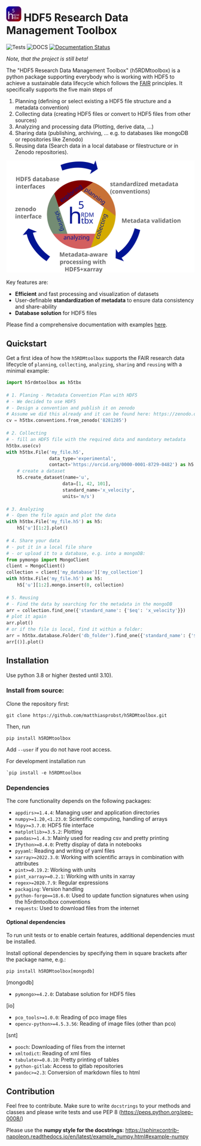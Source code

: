 <h1 text-align: center;><img src="docs/icons/icon4.svg" alt="" width="40"/> HDF5 Research Data Management Toolbox</h1>


![Tests](https://github.com/matthiasprobst/h5RDMtoolbox/actions/workflows/tests.yml/badge.svg)
![DOCS](https://codecov.io/gh/matthiasprobst/h5RDMtoolbox/branch/dev/graph/badge.svg)
[![Documentation Status](https://readthedocs.org/projects/h5rdmtoolbox/badge/?version=latest)](https://h5rdmtoolbox.readthedocs.io/en/latest/?badge=latest)

*Note, that the project is still beta!*

The "HDF5 Research Data Management Toolbox" (h5RDMtoolbox) is a python package supporting everybody who is working with HDF5
to achieve a sustainable data lifecycle which follows the [FAIR](https://www.nature.com/articles/sdata201618)
principles. It specifically supports the five main steps of

 1. Planning (defining or select existing a HDF5 file structure and a metadata convention)
 2. Collecting data (creating HDF5 files or convert to HDF5 files from other sources)
 3. Analyzing and processing data (Plotting, derive data, ...)
 4. Sharing data (publishing, archiving, ... e.g. to databases like mongoDB or repositories like Zenodo)
 5. Reusing data (Search data in a local database or filestructure or in Zenodo repositories).

<a href="https://h5rdmtoolbox.readthedocs.io/en/latest/"><img src="docs/_static/new_icon_with_text.svg" alt="RDM lifecycle" style="widht:600px;"></a>

Key features are:

- **Efficient** and fast processing and visualization of datasets
- User-definable **standardization of metadata** to ensure data consistency and share-ability
- **Database solution** for HDF5 files



Please find a comprehensive documentation with examples [here](h5rdmtoolbox.readthedocs.io/en/latest/).

## Quickstart
Get a first idea of how the `h5RDMtoolbox` supports the FAIR research data lifecycle of 
`planning`, 
`collecting`, 
`analyzing`, 
`sharing` and 
`reusing` with a minimal example:
```python
import h5rdmtoolbox as h5tbx

# 1. Planing - Metadata Convention Plan with HDF5
# - We decided to use HDF5
# - Design a convention and publish it on zenodo
# Assume we did this already and it can be found here: https://zenodo.org/record/8281285
cv = h5tbx.conventions.from_zenodo('8281285')

# 2. Collecting
# - fill an HDF5 file with the required data and mandatory metadata
h5tbx.use(cv)
with h5tbx.File('my_file.h5',
                data_type='experimental',
                contact='https://orcid.org/0000-0001-8729-0482') as h5:
    # create a dataset
    h5.create_dataset(name='u',
                     data=[1, 42, 101],
                     standard_name='x_velocity',
                     units='m/s')

# 3. Analyzing
# - Open the file again and plot the data
with h5tbx.File('my_file.h5') as h5:
    h5['u'][1:2].plot()

# 4. Share your data
# - put it in a local file share
# - or upload it to a database, e.g. into a mongoDB:
from pymongo import MongoClient
client = MongoClient()
collection = client['my_database']['my_collection']
with h5tbx.File('my_file.h5') as h5:
    h5['u'][1:2].mongo.insert(0, collection)

# 5. Reusing
# - Find the data by searching for the metadata in the mongoDB
arr = collection.find_one({'standard_name': {'$eq': 'x_velocity'}})
# plot it again
arr.plot()
# or if the file is local, find it within a folder:
arr = h5tbx.database.Folder('db_folder').find_one({'standard_name': {'$eq': 'x_velocity'}})
arr[()].plot()
```

## Installation

Use python 3.8 or higher (tested until 3.10).

### Install from source:

Clone the repository first:

    git clone https://github.com/matthiasprobst/h5RDMtoolbox.git

Then, run

    pip install h5RDMtoolbox

Add `--user` if you do not have root access.

For development installation run

    `pip install -e h5RDMtoolbox

### Dependencies

The core functionality depends on the following packages:

- `appdirs>=1.4.4`: Managing user and application directories
- `numpy>=1.20,<1.23.0`: Scientific computing, handling of arrays
- `h5py>=3.7.0`: HDF5 file interface
- `matplotlib>=3.5.2`: Plotting
- `pandas>=1.4.3`: Mainly used for reading csv and pretty printing
- `IPython>=8.4.0`: Pretty display of data in notebooks
- `pyyaml`: Reading and writing of yaml files
- `xarray>=2022.3.0`: Working with scientific arrays in combination with attributes
- `pint>=0.19.2`: Working with units
- `pint_xarray>=0.2.1`: Working with units in xarray
- `regex>=2020.7.9`: Regular expressions
- `packaging`: Version handling
- `python-forge==18.6.0`: Used to update function signatures when using the h5rdmtoolbox conventions
- `requests`: Used to download files from the internet

#### Optional dependencies

To run unit tests or to enable certain features, additional dependencies must be installed.

Install optional dependencies by specifying them in square brackets after the package name, e.g.:

    pip install h5RDMtoolbox[mongodb]

[mongodb]

- `pymongo>=4.2.0`: Database solution for HDF5 files

[io]

- `pco_tools>=1.0.0`: Reading of pco image files
- `opencv-python>=4.5.3.56`: Reading of image files (other than pco)

[snt]

- `pooch`: Downloading of files from the internet
- `xmltodict`: Reading of xml files
- `tabulate>=0.8.10`: Pretty printing of tables
- `python-gitlab`: Access to gitlab repositories
- `pandoc>=2.3`: Conversion of markdown files to html

## Contribution

Feel free to contribute. Make sure to write `docstrings` to your methods and classes and please write tests and use PEP
8 (https://peps.python.org/pep-0008/)

Please use the **numpy style for the docstrings**:
https://sphinxcontrib-napoleon.readthedocs.io/en/latest/example_numpy.html#example-numpy


